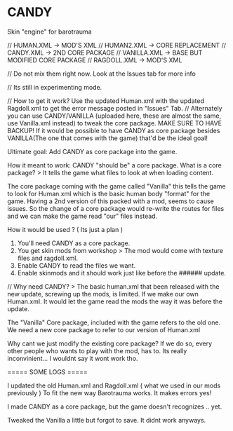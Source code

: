 # CANDY
Skin "engine" for barotrauma

// HUMAN.XML -> MOD'S XML 
// HUMAN2.XML -> CORE REPLACEMENT
// CANDY.XML -> 2ND CORE PACKAGE
// VANILLA.XML -> BASE BUT MODIFIED CORE PACKAGE
// RAGDOLL.XML -> MOD'S XML

// Do not mix them right now. Look at the Issues tab for more info

// Its still in experimenting mode.

// How to get it work? Use the updated Human.xml with the updated Ragdoll.xml to get the error message posted in "Issues" Tab.
// Alternately you can use CANDY/VANILLA (uploaded here, these are almost the same, use Vanilla.xml instead) to tweak the core package. MAKE SURE TO HAVE BACKUP! 
If it would be possible to have CANDY as core package besides VANILLA(The one that comes with the game) that'd be the ideal goal!

Ultimate goal: Add CANDY as core package into the game. 

How it meant to work: CANDY "should be" a core package.
What is a core package? > It tells the game what files to look at when loading content. 

The core package coming with the game called "Vanilla" this tells the game to look for Human.xml which is the basic human body "format" for the game. Having a 2nd version of this packed with a mod, seems to cause issues. So the change of a core package would re-write the routes for files and we can make the game read "our" files instead. 

How it would be used ?  ( Its just a plan )
1. You'll need CANDY as a core package. 
2. You get skin mods from workshop > The mod would come with texture files and ragdoll.xml. 
3. Enable CANDY to read the files we want.
4. Enable skinmods and it should work just like before the ###### update.

// Why need CANDY? > The basic human.xml that been released with the new update, screwing up the mods, is limited. If we make our own Human.xml. It would let the game read the mods the way it was before the update.

The "Vanilla" Core package, included with the game refers to the old one. We need a new core package to refer to our version of Human.xml

Why cant we just modify the existing core package? If we do so, every other people who wants to play with the mod, has to. Its really inconvinient... I wouldnt say it wont work tho.


===== SOME LOGS =====

I updated the old Human.xml and Ragdoll.xml ( what we used in our mods previously ) To fit the new way Barotrauma works. It makes errors yes!

I made CANDY as a core package, but the game doesn't recognizes .. yet.

Tweaked the Vanilla a little but forgot to save. It didnt work anyways.
